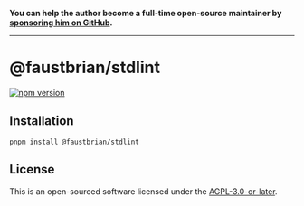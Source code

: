 **You can help the author become a full-time open-source maintainer by [sponsoring him on GitHub](https://github.com/sponsors/faustbrian).**

---

# @faustbrian/stdlint

[![npm version](https://badgen.net/npm/v/@faustbrian/stdlint)](https://npm.im/@faustbrian/stdlint)

## Installation

```
pnpm install @faustbrian/stdlint
```

## License

This is an open-sourced software licensed under the [AGPL-3.0-or-later](LICENSE).
